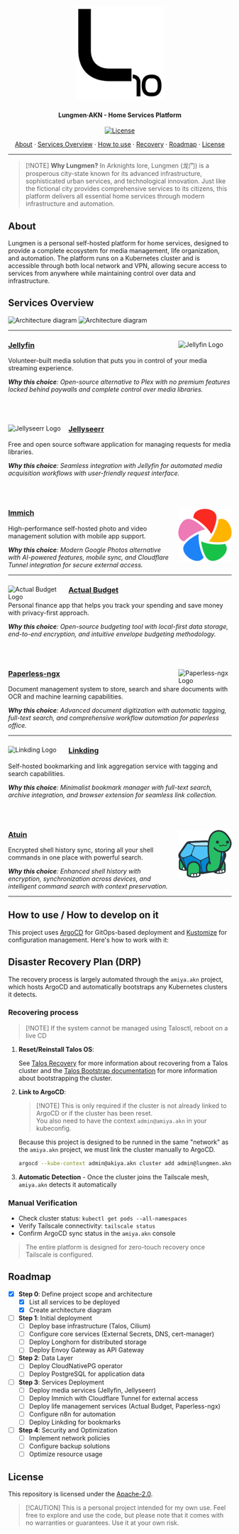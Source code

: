 <h1 align="center">
  <picture>
    <source media="(prefers-color-scheme: dark)" srcset="./assets/logo.dark.svg">
      <img alt="Stylized logo with traditional Chinese characters 龙门 (Lungmen) and subtitle, representing Lungmen·AKN branding" src="./assets/logo.light.svg" width="200">
  </picture>
</h1>

<h4 align="center">Lungmen·AKN - Home Services Platform</h4>

<div align="center">

[![License](https://img.shields.io/badge/License-Apache_2.0-blue?logo=git\&logoColor=white\&logoWidth=20)](../../LICENSE)

<a href="#about">About</a> · <a href="#services-overview">Services Overview</a> · <a href="#how-to-use--how-to-develop-on-it">How to use</a> · <a href="#disaster-recovery-plan-drp">Recovery</a> · <a href="#roadmap">Roadmap</a> · <a href="#license">License</a>

</div>

***

> \[!NOTE]
> **Why Lungmen?** In Arknights lore, Lungmen (龙门) is a prosperous city-state known for its advanced infrastructure, sophisticated urban services, and technological innovation. Just like the fictional city provides comprehensive services to its citizens, this platform delivers all essential home services through modern infrastructure and automation.

## About

Lungmen is a personal self-hosted platform for home services, designed to provide a complete ecosystem for media management, life organization, and automation. The platform runs on a Kubernetes cluster and is accessible through both local network and VPN, allowing secure access to services from anywhere while maintaining control over data and infrastructure.

## Services Overview

![Architecture diagram](./assets/architecture-dark.svg#gh-dark-mode-only)
![Architecture diagram](./assets/architecture-light.svg#gh-light-mode-only)

***

<div align="center" style="max-width: 1000px; margin: 0 auto;">
<div align="left">
<img src="../../docs/assets/icons/apps/jellyfin.svg" alt="Jellyfin Logo" width="120" align="right" style="margin-left: 16px;">

### [Jellyfin](https://jellyfin.org/)

Volunteer-built media solution that puts you in control of your media streaming experience.

***Why this choice**: Open-source alternative to Plex with no premium features locked behind paywalls and complete control over media libraries.*

</div>
</div>

<br/><br/>

<div align="center" style="max-width: 1000px; margin: 0 auto;">
<div align="left">
<img src="../../docs/assets/icons/apps/jellyseerr.svg" alt="Jellyseerr Logo" width="120" align="left" style="margin-right: 16px;">

### [Jellyseerr](https://github.com/Fallenbagel/jellyseerr)

Free and open source software application for managing requests for media libraries.

***Why this choice**: Seamless integration with Jellyfin for automated media acquisition workflows with user-friendly request interface.*

</div>
</div>

<br/><br/>

<div align="center" style="max-width: 1000px; margin: 0 auto;">
<div align="left">
<img src="../../docs/assets/icons/apps/immich.svg" alt="Immich Logo" width="120" align="right" style="margin-left: 16px;">

### [Immich](https://immich.app/)

High-performance self-hosted photo and video management solution with mobile app support.

***Why this choice**: Modern Google Photos alternative with AI-powered features, mobile sync, and Cloudflare Tunnel integration for secure external access.*

</div>
</div>

***

<div align="center" style="max-width: 1000px; margin: 0 auto;">
<div align="left">
<img src="../../docs/assets/icons/apps/actual-budget.png" alt="Actual Budget Logo" width="120" align="left" style="margin-right: 16px;">

### [Actual Budget](https://actualbudget.com/)

Personal finance app that helps you track your spending and save money with privacy-first approach.

***Why this choice**: Open-source budgeting tool with local-first data storage, end-to-end encryption, and intuitive envelope budgeting methodology.*

</div>
</div>

<br/><br/>

<!-- trunk-ignore-begin(markdown-link-check/403): Paperless documentation is behind Cloudflare -->

<div align="center" style="max-width: 1000px; margin: 0 auto;">
<div align="left">
<img src="../../docs/assets/icons/apps/paperless.svg" alt="Paperless-ngx Logo" width="120" align="right" style="margin-left: 16px;">

### [Paperless-ngx](https://docs.paperless-ngx.com/)

Document management system to store, search and share documents with OCR and machine learning capabilities.

***Why this choice**: Advanced document digitization with automatic tagging, full-text search, and comprehensive workflow automation for paperless office.*

</div>
</div>

<!-- trunk-ignore-end(markdown-link-check/403) -->

***

<div align="center" style="max-width: 1000px; margin: 0 auto;">
<div align="left">
<img src="../../docs/assets/icons/apps/linkding.svg" alt="Linkding Logo" width="120" align="left" style="margin-right: 16px;">

### [Linkding](https://github.com/sissbruecker/linkding)

Self-hosted bookmarking and link aggregation service with tagging and search capabilities.

***Why this choice**: Minimalist bookmark manager with full-text search, archive integration, and browser extension for seamless link collection.*

</div>
</div>

<br/><br/>

<div align="center" style="max-width: 1000px; margin: 0 auto;">
<div align="left">
<img src="../../docs/assets/icons/apps/atuin.svg" alt="Atuin Logo" width="120" align="right" style="margin-left: 16px;">

### [Atuin](https://docs.atuin.sh/)

Encrypted shell history sync, storing all your shell commands in one place with powerful search.

***Why this choice**: Enhanced shell history with encryption, synchronization across devices, and intelligent command search with context preservation.*

</div>
</div>

***

## How to use / How to develop on it

This project uses [ArgoCD](https://argoproj.github.io/cd/) for GitOps-based deployment and [Kustomize](https://kustomize.io/) for configuration management. Here's how to work with it:

## Disaster Recovery Plan (DRP)

The recovery process is largely automated through the `amiya.akn` project, which hosts ArgoCD and automatically bootstraps any Kubernetes clusters it detects.

### Recovering process

> \[!NOTE]
> If the system cannot be managed using Talosctl, reboot on a live CD

1. **Reset/Reinstall Talos OS**:

   See [Talos Recovery](https://www.talos.dev/v1.10/advanced/disaster-recovery/) for more information about recovering from a Talos cluster and the [Talos Bootstrap documentation](docs/BOOTSTRAP_TALOS.md) for more information about bootstrapping the cluster.

2. **Link to ArgoCD**:

   > \[!NOTE]
   > This is only required if the cluster is not already linked to ArgoCD or if the cluster has been reset.\
   > You also need to have the context `admin@amiya.akn` in your kubeconfig.

   Because this project is designed to be runned in the same "network" as the `amiya.akn` project, we must link the cluster manually to ArgoCD.

   ```bash
   argocd --kube-context admin@akiya.akn cluster add admin@lungmen.akn --name lungmen.akn --label device.tailscale.com/os=linux
   ```

3. **Automatic Detection** - Once the cluster joins the Tailscale mesh, `amiya.akn` detects it automatically

### Manual Verification

* Check cluster status: `kubectl get pods --all-namespaces`
* Verify Tailscale connectivity: `tailscale status`
* Confirm ArgoCD sync status in the `amiya.akn` console

> The entire platform is designed for zero-touch recovery once Tailscale is configured.

## Roadmap

<!-- trunk-ignore-begin(remark-lint/list-item-content-indent) -->

* [x] **Step 0**: Define project scope and architecture
  * [x] List all services to be deployed
  * [x] Create architecture diagram
* [ ] **Step 1**: Initial deployment
  * [ ] Deploy base infrastructure (Talos, Cilium)
  * [ ] Configure core services (External Secrets, DNS, cert-manager)
  * [ ] Deploy Longhorn for distributed storage
  * [ ] Deploy Envoy Gateway as API Gateway
* [ ] **Step 2**: Data Layer
  * [ ] Deploy CloudNativePG operator
  * [ ] Deploy PostgreSQL for application data
* [ ] **Step 3**: Services Deployment
  * [ ] Deploy media services (Jellyfin, Jellyseerr)
  * [ ] Deploy Immich with Cloudflare Tunnel for external access
  * [ ] Deploy life management services (Actual Budget, Paperless-ngx)
  * [ ] Configure n8n for automation
  * [ ] Deploy Linkding for bookmarks
* [ ] **Step 4**: Security and Optimization
  * [ ] Implement network policies
  * [ ] Configure backup solutions
  * [ ] Optimize resource usage

<!-- trunk-ignore-end(remark-lint/list-item-content-indent) -->

## License

This repository is licensed under the [Apache-2.0](../../LICENSE).

> \[!CAUTION]
> This is a personal project intended for my own use. Feel free to explore and use the code,
> but please note that it comes with no warranties or guarantees. Use it at your own risk.
